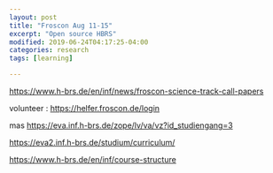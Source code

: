 ```yaml
---
layout: post
title: "Froscon Aug 11-15"
excerpt: "Open source HBRS"
modified: 2019-06-24T04:17:25-04:00
categories: research
tags: [learning]

---
```



https://www.h-brs.de/en/inf/news/froscon-science-track-call-papers

volunteer :
https://helfer.froscon.de/login

mas
https://eva.inf.h-brs.de/zope/lv/va/vz?id_studiengang=3

https://eva2.inf.h-brs.de/studium/curriculum/

https://www.h-brs.de/en/inf/course-structure
